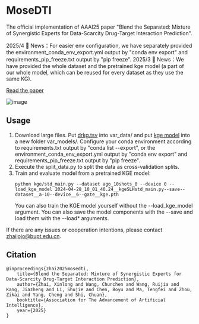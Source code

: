 # MoseDTI
The official implementation of AAAI25 paper "Blend the Separated: Mixture of Synergistic Experts for Data-Scarcity Drug-Target Interaction Prediction".

2025/4 📢 News：For easier env configuration, we have separately provided the environment_conda_env_export.yml output by "conda env export" and requirements_pip_freeze.txt output by "pip freeze".
2025/3 📢 News：We have provided the whole dataset and the pretrained kge model (a part of our whole model, which can be reused for every dataset as they use the same KG).

[Read the paper](http://www.shichuan.org/doc/187.pdf)

![image](https://github.com/user-attachments/assets/5400104b-7b78-4f35-8852-97a8971a86bb)

## Usage
1. Download large files. Put [drkg.tsv](https://drive.google.com/file/d/1-pRYRtgcNFqxeL3Q9ZgxIU5rnJbfKB8M/view?usp=sharing) into var_data/ and put [kge model](https://drive.google.com/file/d/1_RCRrHJBosWycpqzxXxzrmJYCGWaJfc8/view?usp=sharing) into a new folder var_models/. Configure your conda environment according to requirements.txt output by "conda list --export", or the environment_conda_env_export.yml output by "conda env export" and requirements_pip_freeze.txt output by "pip freeze".
2. Execute the split_data.py to split the data as cross-validation splits.
3. Train and evaluate model from a pretrained KGE model: 
   ```
   python kge/std_main.py --dataset ago_10shots_0 --device 0 --load_kge_model 2024-04-28_10_01_40.24__kgeSLHstd_main.py--save--dataset__a-10--device__6--gate__kge.pth
   ```
   You can also train the KGE model yourself without the --load_kge_model argument. You can also save the model components with the --save and load them with the --load* arguments.

If there are any issues or cooperation intentions, please contact zhaijojo@bupt.edu.cn.

## Citation
```
@inproceedings{zhai2025mosedti,
    title={Blend the Separated: Mixture of Synergistic Experts for Data-Scarcity Drug-Target Interaction Prediction},
    author={Zhai, Xinlong and Wang, Chunchen and Wang, Ruijia and Kang, Jiazheng and Li, Shujie and Chen, Boyu and Ma, Tengfei and Zhou, Zikai and Yang, Cheng and Shi, Chuan},
    booktitle={Association for The Advancement of Artificial Intelligence},
    year={2025}
}
```
